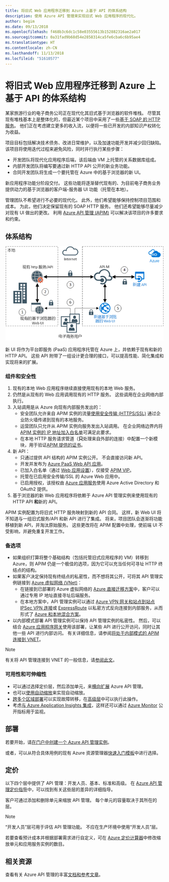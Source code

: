 ```yaml
---
title: 将旧式 Web 应用程序迁移到 Azure 上基于 API 的体系结构
description: 使用 Azure API 管理来实现旧式 Web 应用程序的现代化。
author: begim
ms.date: 09/13/2018
ms.openlocfilehash: f468b3c6dc1c58e03555613b152882316ae2a017
ms.sourcegitcommit: 0a31fad9b68d54e2858314ca5fe6cba6c6b95ae4
ms.translationtype: HT
ms.contentlocale: zh-CN
ms.lasthandoff: 11/13/2018
ms.locfileid: "51610577"
---
```

# <a name="migrating-a-legacy-web-application-to-an-api-based-architecture-on-azure"></a>将旧式 Web 应用程序迁移到 Azure 上基于 API 的体系结构

某家旅游行业的电子商务公司正在现代化其旧式基于浏览器的软件堆栈。 尽管其现有堆栈基本上是整体化的，但最近某个项目中采用了一些[基于 SOAP 的 HTTP 服务][soap]。 他们正在考虑建立更多的收入流，以便将一些已开发的内部知识产权转化为收益。

项目目标包括解决技术债务、改进日常维护，以及加速功能开发并减少回归缺陷。 该项目将使用迭代过程来避免风险，同时并行执行某些步骤：

* 开发团队将现代化应用程序后端，该后端由 VM 上托管的关系数据库组成。
* 内部开发团队将编写要通过新 HTTP API 公开的新业务功能。
* 合同开发团队将生成一个要托管在 Azure 中的基于浏览器的新 UI。

新应用程序功能分阶段交付。 这些功能将逐渐替代现有的、为目前电子商务业务提供动力的基于浏览器的客户端-服务器 UI 功能（托管在本地）。

管理团队不希望进行不必要的现代化。 此外，他们希望能够保持控制项目范围和成本。 为此，他们决定保留现有的 SOAP HTTP 服务。 他们还希望能够尽量减少对现有 UI 做出的更改。 利用 [Azure API 管理 (APIM)][apim] 可以解决该项目的许多要求和约束。

## <a name="architecture"></a>体系结构

![体系结构关系图][architecture]

新 UI 将作为平台即服务 (PaaS) 应用程序托管在 Azure 上，并依赖于现有和新的 HTTP API。 这些 API 附带了一组设计更合理的接口，可以提高性能、简化集成和实现将来的扩展。

### <a name="components-and-security"></a>组件和安全性

1. 现有的本地 Web 应用程序继续直接使用现有的本地 Web 服务。
2. 仍然是从现有的 Web 应用调用现有的 HTTP 服务。 这些调用在企业网络内部执行。
3. 入站调用是从 Azure 向现有内部服务发出的：
    * 安全团队允许来自 APIM 实例的流量[使用安全传输 (HTTPS/SSL)][apim-ssl] 通过企业防火墙传递到现有的本地服务。
    * 运营团队只允许从 APIM 实例向服务发出入站调用。 在企业网络边界内将 [APIM 实例的 IP 地址加入白名单][apim-whitelist-ip]可满足此要求。
    * 在本地 HTTP 服务请求管道（**只**处理来自外部的连接）中配置一个新模块，用于验证[APIM 提供的证书][apim-mutualcert-auth]。
1. 新 API：
    * 只通过提供 API 结构的 APIM 实例公开。 不会直接访问新 API。
    * 开发并发布为 [Azure PaaS Web API 应用][azure-api-apps]。
    * 已加入白名单（通过 [Web 应用设置][azure-appservice-ip-restrict]），仅接受 [APIM VIP][apim-faq-vip]。
    * 托管在已启用安全传输/SSL 的 Azure Web 应用中。
    * 已启用授权，该授权由 [Azure 应用服务][azure-appservice-auth]使用 Azure Active Directory 和 OAuth2 提供。
2. 基于浏览器的新 Web 应用程序将依赖于 Azure API 管理实例来使用现有的 HTTP API **和**新的 API。

APIM 实例配置为将旧式 HTTP 服务映射到新的 API 合同。 这样，新 Web UI 将不知道与一组旧式服务/API 和新 API 进行了集成。 将来，项目团队会逐渐将功能移植到新 API，并淘汰原始服务。 这些更改将在 APIM 配置中处理，使前端 UI 不受影响，并避免重复开发工作。

### <a name="alternatives"></a>备选项

* 如果组织打算将整个基础结构（包括托管旧式应用程序的 VM）转移到 Azure，则 APIM 仍是一个极佳的选项，因为它可以充当任何可寻址 HTTP 终结点的结构。
* 如果客户决定保持现有终结点的私密性，而不想将其公开，可将其 API 管理实例链接到 [Azure 虚拟网络 (VNet)][azure-vnet]：
  * 在链接到已部署的 Azure 虚拟网络的 [Azure 直接迁移方案][azure-vm-lift-shift]中，客户可以通过专用 IP 地址直接寻址后端服务。
  * 在本地方案中，API 管理实例可以通过 [Azure VPN 网关和站点到站点 IPSec VPN 连接][azure-vpn]或 [ExpressRoute][azure-er] 以私密方式反向连接到内部服务，从而形式了 [Azure 和本地混合方案][azure-hybrid]。
* 以内部模式部署 API 管理实例可以保持 API 管理实例的私密性。 然后，可以结合 [Azure 应用程序网关][azure-appgw]使用该部署，让某些 API 进行公开访问，同时让其他一些 API 进行内部访问。 有关详细信息，请参阅[将处于内部模式的 APIM 连接到 VNET][apim-vnet-internal]。

> [!NOTE]
> 有关将 API 管理连接到 VNET 的一般信息，请[参阅此文][apim-vnet]。

### <a name="availability-and-scalability"></a>可用性和可伸缩性

* 可以通过选择定价层，然后添加单元，来[横向扩展][apim-scaleout] Azure API 管理。
* 也可以[使用自动缩放][apim-autoscale]来实现自动缩放。
* [跨多个区域部署][apim-multi-regions]可以实现故障转移，在[高级层][apim-pricing]中可以执行此操作。
* 考虑[与 Azure Application Insights 集成][azure-apim-ai]，这样还可以通过 [Azure Monitor][azure-mon] 公开指标用于监视。

## <a name="deployment"></a>部署

若要开始，请[在门户中创建一个 Azure API 管理实例][apim-create]。

或者，可以从符合具体用例的现有 Azure 资源管理器[快速入门模板][azure-quickstart-templates-apim]中进行选择。

## <a name="pricing"></a>定价

以下四个层中提供了 API 管理：开发人员、基本、标准和高级。 在 [Azure API 管理定价指导][apim-pricing]中，可以找到有关这些层的差异的详细指导。

客户可通过添加和删除单元来缩放 API 管理。 每个单元的容量取决于其所在的层。

> [!NOTE]
> “开发人员”层可用于评估 API 管理功能。 不应在生产环境中使用“开发人员”层。

若要查看预计成本并根据部署需求进行自定义，可在 [Azure 定价计算器][pricing-calculator]中修改缩放单元和应用服务实例的数目。

## <a name="related-resources"></a>相关资源

查看有关 Azure API 管理的丰富[文档和参考文章][apim]。


<!-- links -->
[architecture]: ./media/architecture-apim-api-scenario.png
[apim-create]: /azure/api-management/get-started-create-service-instance
[apim-git]: /azure/api-management/api-management-configuration-repository-git
[apim-multi-regions]: /azure/api-management/api-management-howto-deploy-multi-region
[apim-autoscale]: /azure/api-management/api-management-howto-autoscale
[apim-scaleout]: /azure/api-management/upgrade-and-scale
[azure-apim-ai]: /azure/api-management/api-management-howto-app-insights
[azure-ai]: /azure/application-insights/
[azure-mon]: /azure/monitoring-and-diagnostics/monitoring-overview
[azure-appgw]: /azure/application-gateway/application-gateway-introduction
[apim-vnet-internal]: /azure/api-management/api-management-howto-integrate-internal-vnet-appgateway
[apim-vnet]: /azure/api-management/api-management-using-with-vnet
[azure-hybrid]: /azure/architecture/reference-architectures/hybrid-networking/
[azure-er]: /azure/expressroute/expressroute-introduction
[azure-vpn]: /azure/vpn-gateway/vpn-gateway-howto-site-to-site-resource-manager-portal
[azure-vnet]: /azure/virtual-network/virtual-networks-overview
[azure-appservice-auth]: /azure/app-service/app-service-authentication-overview#identity-providers
[apim-faq-vip]: /azure/api-management/api-management-faq#is-the-api-management-gateway-ip-address-constant-can-i-use-it-in-firewall-rules
[azure-appservice-ip-restrict]: /azure/app-service/app-service-ip-restrictions
[azure-api-apps]: /azure/app-service/
[apim-ssl]: /azure/api-management/api-management-howto-manage-protocols-ciphers
[apim-mutualcert-auth]: /azure/api-management/api-management-howto-mutual-certificates
[apim-whitelist-ip]: /azure/api-management/api-management-faq#is-the-api-management-gateway-ip-address-constant-can-i-use-it-in-firewall-rules
[anti-corruption-layer-pattern]: /azure/architecture/patterns/anti-corruption-layer
[apim]: /azure/api-management/api-management-key-concepts
[apim-api-design-guidance]: /azure/architecture/best-practices/api-design
[visualstudio-youtube-solid-design]: https://youtu.be/agkWYPUcLpg
[azure-vm-lift-shift]: https://azure.microsoft.com/resources/azure-virtual-datacenter-lift-and-shift-guide/
[standard-pricing-calc]: https://azure.com/e/
[premium-pricing-calc]: https://azure.com/e/
[apim-pricing]: https://azure.microsoft.com/pricing/details/api-management/
[azure-quickstart-templates-apim]: https://azure.microsoft.com/resources/templates/?term=API+Management&pageNumber=1
[soap]: https://en.wikipedia.org/wiki/SOAP
[pricing-calculator]: https://azure.com/e/0e916a861fac464db61342d378cc0bd6
